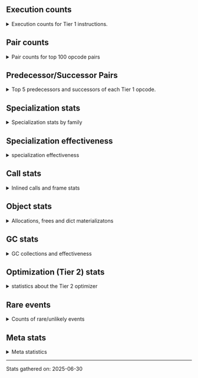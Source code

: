 ## Execution counts

<details>
<summary> Execution counts for Tier 1 instructions. </summary>


The "miss ratio" column shows the percentage of times the instruction
executed that it deoptimized. When this happens, the base unspecialized
instruction is not counted.

<table>
<thead>
<tr>
<th align="left">Name</th>
<th align="right">Base Count</th>
<th align="right">Head Count</th>
<th align="right">Change</th>
</tr>
</thead>
<tbody>
<tr>
<td align="left">JUMP_BACKWARD_JIT</td>
<td align="right">491,580</td>
<td align="right">102,480</td>
<td align="right">-79.2%</td>
</tr>
<tr>
<td align="left">NOP</td>
<td align="right">82,020</td>
<td align="right">20,580</td>
<td align="right">-74.9%</td>
</tr>
<tr>
<td align="left">TO_BOOL_INT</td>
<td align="right">737,080</td>
<td align="right">368,520</td>
<td align="right">-50.0%</td>
</tr>
<tr>
<td align="left">STORE_SLICE</td>
<td align="right">695,880</td>
<td align="right">361,800</td>
<td align="right">-48.0%</td>
</tr>
<tr>
<td align="left">BUILD_SLICE</td>
<td align="right">695,880</td>
<td align="right">361,800</td>
<td align="right">-48.0%</td>
</tr>
<tr>
<td align="left">LOAD_CONST</td>
<td align="right">2,579,760</td>
<td align="right">1,413,720</td>
<td align="right">-45.2%</td>
</tr>
<tr>
<td align="left">BINARY_OP_SUBSCR_LIST_SLICE</td>
<td align="right">1,187,240</td>
<td align="right">689,360</td>
<td align="right">-41.9%</td>
</tr>
<tr>
<td align="left">POP_JUMP_IF_FALSE</td>
<td align="right">3,288,280</td>
<td align="right">2,041,500</td>
<td align="right">-37.9%</td>
</tr>
<tr>
<td align="left">LOAD_FAST_BORROW</td>
<td align="right">7,544,200</td>
<td align="right">4,712,840</td>
<td align="right">-37.5%</td>
</tr>
<tr>
<td align="left">BINARY_OP_SUBSCR_LIST_INT</td>
<td align="right">3,287,440</td>
<td align="right">2,150,600</td>
<td align="right">-34.6%</td>
</tr>
<tr>
<td align="left">COMPARE_OP_INT</td>
<td align="right">2,550,980</td>
<td align="right">1,672,760</td>
<td align="right">-34.4%</td>
</tr>
<tr>
<td align="left">LOAD_SMALL_INT</td>
<td align="right">8,039,880</td>
<td align="right">5,398,520</td>
<td align="right">-32.9%</td>
</tr>
<tr>
<td align="left">BINARY_OP_ADD_INT</td>
<td align="right">2,665,840</td>
<td align="right">1,808,280</td>
<td align="right">-32.2%</td>
</tr>
<tr>
<td align="left">STORE_FAST</td>
<td align="right">4,371,980</td>
<td align="right">2,973,620</td>
<td align="right">-32.0%</td>
</tr>
<tr>
<td align="left">LOAD_FAST_BORROW_LOAD_FAST_BORROW</td>
<td align="right">5,132,380</td>
<td align="right">3,564,720</td>
<td align="right">-30.5%</td>
</tr>
<tr>
<td align="left">CALL_BUILTIN_FAST</td>
<td align="right">1,917,160</td>
<td align="right">1,414,840</td>
<td align="right">-26.2%</td>
</tr>
<tr>
<td align="left">COPY</td>
<td align="right">1,917,200</td>
<td align="right">1,414,880</td>
<td align="right">-26.2%</td>
</tr>
<tr>
<td align="left">SWAP</td>
<td align="right">1,917,200</td>
<td align="right">1,414,880</td>
<td align="right">-26.2%</td>
</tr>
<tr>
<td align="left">PUSH_NULL</td>
<td align="right">1,917,680</td>
<td align="right">1,415,360</td>
<td align="right">-26.2%</td>
</tr>
<tr>
<td align="left">POP_TOP</td>
<td align="right">958,960</td>
<td align="right">707,800</td>
<td align="right">-26.2%</td>
</tr>
<tr>
<td align="left">STORE_SUBSCR_LIST_INT</td>
<td align="right">1,188,320</td>
<td align="right">887,760</td>
<td align="right">-25.3%</td>
</tr>
<tr>
<td align="left">NOT_TAKEN</td>
<td align="right">655,680</td>
<td align="right">492,020</td>
<td align="right">-25.0%</td>
</tr>
<tr>
<td align="left">BINARY_OP_SUBTRACT_INT</td>
<td align="right">1,418,100</td>
<td align="right">1,068,140</td>
<td align="right">-24.7%</td>
</tr>
<tr>
<td align="left">ENTER_EXECUTOR</td>
<td align="right">4,341,120</td>
<td align="right">3,686,100</td>
<td align="right">-15.1%</td>
</tr>
<tr>
<td align="left">LOAD_FAST</td>
<td align="right">1,080</td>
<td align="right">1,080</td>
<td align="right">0.0%</td>
</tr>
<tr>
<td align="left">CALL</td>
<td align="right">840</td>
<td align="right">840</td>
<td align="right">0.0%</td>
</tr>
<tr>
<td align="left">BINARY_OP</td>
<td align="right">720</td>
<td align="right">720</td>
<td align="right">0.0%</td>
</tr>
<tr>
<td align="left">LOAD_ATTR</td>
<td align="right">660</td>
<td align="right">660</td>
<td align="right">0.0%</td>
</tr>
<tr>
<td align="left">RETURN_VALUE</td>
<td align="right">420</td>
<td align="right">420</td>
<td align="right">0.0%</td>
</tr>
<tr>
<td align="left">LOAD_GLOBAL</td>
<td align="right">400</td>
<td align="right">400</td>
<td align="right">0.0%</td>
</tr>
<tr>
<td align="left">COMPARE_OP</td>
<td align="right">280</td>
<td align="right">280</td>
<td align="right">0.0%</td>
</tr>
<tr>
<td align="left">RESUME_CHECK</td>
<td align="right">280</td>
<td align="right">280</td>
<td align="right">0.0%</td>
</tr>
<tr>
<td align="left">CALL_BUILTIN_CLASS</td>
<td align="right">240</td>
<td align="right">240</td>
<td align="right">0.0%</td>
</tr>
<tr>
<td align="left">CALL_NON_PY_GENERAL</td>
<td align="right">240</td>
<td align="right">240</td>
<td align="right">0.0%</td>
</tr>
<tr>
<td align="left">LOAD_GLOBAL_BUILTIN</td>
<td align="right">240</td>
<td align="right">240</td>
<td align="right">0.0%</td>
</tr>
<tr>
<td align="left">TO_BOOL</td>
<td align="right">160</td>
<td align="right">160</td>
<td align="right">0.0%</td>
</tr>
<tr>
<td align="left">CALL_PY_EXACT_ARGS</td>
<td align="right">160</td>
<td align="right">160</td>
<td align="right">0.0%</td>
</tr>
<tr>
<td align="left">LOAD_ATTR_INSTANCE_VALUE</td>
<td align="right">160</td>
<td align="right">160</td>
<td align="right">0.0%</td>
</tr>
<tr>
<td align="left">LOAD_GLOBAL_MODULE</td>
<td align="right">160</td>
<td align="right">160</td>
<td align="right">0.0%</td>
</tr>
<tr>
<td align="left">RESUME</td>
<td align="right">140</td>
<td align="right">140</td>
<td align="right">0.0%</td>
</tr>
<tr>
<td align="left">BUILD_TUPLE</td>
<td align="right">120</td>
<td align="right">120</td>
<td align="right">0.0%</td>
</tr>
<tr>
<td align="left">LOAD_ATTR_MODULE</td>
<td align="right">120</td>
<td align="right">120</td>
<td align="right">0.0%</td>
</tr>
<tr>
<td align="left">JUMP_BACKWARD</td>
<td align="right">100</td>
<td align="right">100</td>
<td align="right">0.0%</td>
</tr>
<tr>
<td align="left">STORE_SUBSCR</td>
<td align="right">80</td>
<td align="right">80</td>
<td align="right">0.0%</td>
</tr>
<tr>
<td align="left">FOR_ITER</td>
<td align="right">80</td>
<td align="right">80</td>
<td align="right">0.0%</td>
</tr>
<tr>
<td align="left">LOAD_ATTR_METHOD_NO_DICT</td>
<td align="right">80</td>
<td align="right">80</td>
<td align="right">0.0%</td>
</tr>
<tr>
<td align="left">LOAD_ATTR_METHOD_WITH_VALUES</td>
<td align="right">80</td>
<td align="right">80</td>
<td align="right">0.0%</td>
</tr>
<tr>
<td align="left">CALL_FUNCTION_EX</td>
<td align="right">60</td>
<td align="right">60</td>
<td align="right">0.0%</td>
</tr>
<tr>
<td align="left">INTERPRETER_EXIT</td>
<td align="right">60</td>
<td align="right">60</td>
<td align="right">0.0%</td>
</tr>
<tr>
<td align="left">MAKE_FUNCTION</td>
<td align="right">60</td>
<td align="right">60</td>
<td align="right">0.0%</td>
</tr>
<tr>
<td align="left">POP_ITER</td>
<td align="right">60</td>
<td align="right">60</td>
<td align="right">0.0%</td>
</tr>
<tr>
<td align="left">COPY_FREE_VARS</td>
<td align="right">60</td>
<td align="right">60</td>
<td align="right">0.0%</td>
</tr>
<tr>
<td align="left">IS_OP</td>
<td align="right">60</td>
<td align="right">60</td>
<td align="right">0.0%</td>
</tr>
<tr>
<td align="left">JUMP_FORWARD</td>
<td align="right">60</td>
<td align="right">60</td>
<td align="right">0.0%</td>
</tr>
<tr>
<td align="left">LOAD_DEREF</td>
<td align="right">60</td>
<td align="right">60</td>
<td align="right">0.0%</td>
</tr>
<tr>
<td align="left">LOAD_FAST_LOAD_FAST</td>
<td align="right">60</td>
<td align="right">60</td>
<td align="right">0.0%</td>
</tr>
<tr>
<td align="left">MAKE_CELL</td>
<td align="right">60</td>
<td align="right">60</td>
<td align="right">0.0%</td>
</tr>
<tr>
<td align="left">POP_JUMP_IF_NOT_NONE</td>
<td align="right">60</td>
<td align="right">60</td>
<td align="right">0.0%</td>
</tr>
<tr>
<td align="left">POP_JUMP_IF_TRUE</td>
<td align="right">60</td>
<td align="right">60</td>
<td align="right">0.0%</td>
</tr>
<tr>
<td align="left">SET_FUNCTION_ATTRIBUTE</td>
<td align="right">60</td>
<td align="right">60</td>
<td align="right">0.0%</td>
</tr>
<tr>
<td align="left">STORE_DEREF</td>
<td align="right">60</td>
<td align="right">60</td>
<td align="right">0.0%</td>
</tr>
<tr>
<td align="left">STORE_FAST_STORE_FAST</td>
<td align="right">60</td>
<td align="right">60</td>
<td align="right">0.0%</td>
</tr>
<tr>
<td align="left">UNPACK_SEQUENCE</td>
<td align="right">40</td>
<td align="right">40</td>
<td align="right">0.0%</td>
</tr>
<tr>
<td align="left">BINARY_OP_SUBSCR_TUPLE_INT</td>
<td align="right">40</td>
<td align="right">40</td>
<td align="right">0.0%</td>
</tr>
<tr>
<td align="left">BINARY_OP_SUBTRACT_FLOAT</td>
<td align="right">40</td>
<td align="right">40</td>
<td align="right">0.0%</td>
</tr>
<tr>
<td align="left">CALL_METHOD_DESCRIPTOR_NOARGS</td>
<td align="right">40</td>
<td align="right">40</td>
<td align="right">0.0%</td>
</tr>
<tr>
<td align="left">CALL_METHOD_DESCRIPTOR_O</td>
<td align="right">40</td>
<td align="right">40</td>
<td align="right">0.0%</td>
</tr>
<tr>
<td align="left">CALL_PY_GENERAL</td>
<td align="right">40</td>
<td align="right">40</td>
<td align="right">0.0%</td>
</tr>
<tr>
<td align="left">TO_BOOL_BOOL</td>
<td align="right">40</td>
<td align="right">40</td>
<td align="right">0.0%</td>
</tr>
<tr>
<td align="left">UNPACK_SEQUENCE_TWO_TUPLE</td>
<td align="right">40</td>
<td align="right">40</td>
<td align="right">0.0%</td>
</tr>
</tbody>
</table>


</details>

## Pair counts

<details>
<summary> Pair counts for top 100 opcode pairs </summary>


Pairs of specialized operations that deoptimize and are then followed by
the corresponding unspecialized instruction are not counted as pairs.

Not included in comparative output.


</details>

## Predecessor/Successor Pairs

<details>
<summary> Top 5 predecessors and successors of each Tier 1 opcode. </summary>


This does not include the unspecialized instructions that occur after a
specialized instruction deoptimizes.

Not included in comparative output.


</details>

## Specialization stats

<details>
<summary> Specialization stats by family </summary>

### BINARY_OP

<details>
<summary> specialization stats for BINARY_OP family </summary>

<table>
<thead>
<tr>
<th align="left">Kind</th>
<th align="right">Base Count</th>
<th align="right">Base Ratio</th>
<th align="right">Head Count</th>
<th align="right">Head Ratio</th>
<th align="right">Change</th>
</tr>
</thead>
<tbody>
<tr>
<td align="left">
hit
<details>
<summary>ⓘ</summary>

Specialized instructions that complete.
</details>
</td>
<td align="right">887,312,280</td>
<td align="right">100.0%</td>
<td align="right">887,312,240</td>
<td align="right">100.0%</td>
<td align="right">-0.0%</td>
</tr>
<tr>
<td align="left">
deferred
<details>
<summary>ⓘ</summary>

Lists the number of "deferred" (i.e. not specialized) instructions executed.
</details>
</td>
<td align="right">360</td>
<td align="right">0.0%</td>
<td align="right">360</td>
<td align="right">0.0%</td>
<td align="right">0.0%</td>
</tr>
</tbody>
</table>

<table>
<thead>
<tr>
<th align="left">Success</th>
<th align="right">Base Count</th>
<th align="right">Base Ratio</th>
<th align="right">Head Count</th>
<th align="right">Head Ratio</th>
<th align="right">Change</th>
</tr>
</thead>
<tbody>
<tr>
<td align="left">Success</td>
<td align="right">360</td>
<td align="right">100.0%</td>
<td align="right">360</td>
<td align="right">100.0%</td>
<td align="right">0.0%</td>
</tr>
<tr>
<td align="left">Failure</td>
<td align="right">0</td>
<td align="right">0.0%</td>
<td align="right">0</td>
<td align="right">0.0%</td>
<td align="right"></td>
</tr>
</tbody>
</table>


</details>

### CALL

<details>
<summary> specialization stats for CALL family </summary>

<table>
<thead>
<tr>
<th align="left">Kind</th>
<th align="right">Base Count</th>
<th align="right">Base Ratio</th>
<th align="right">Head Count</th>
<th align="right">Head Ratio</th>
<th align="right">Change</th>
</tr>
</thead>
<tbody>
<tr>
<td align="left">
deferred
<details>
<summary>ⓘ</summary>

Lists the number of "deferred" (i.e. not specialized) instructions executed.
</details>
</td>
<td align="right">420</td>
<td align="right">0.0%</td>
<td align="right">420</td>
<td align="right">0.0%</td>
<td align="right">0.0%</td>
</tr>
<tr>
<td align="left">
hit
<details>
<summary>ⓘ</summary>

Specialized instructions that complete.
</details>
</td>
<td align="right">74,823,920</td>
<td align="right">100.0%</td>
<td align="right">74,823,920</td>
<td align="right">100.0%</td>
<td align="right">0.0%</td>
</tr>
</tbody>
</table>

<table>
<thead>
<tr>
<th align="left">Success</th>
<th align="right">Base Count</th>
<th align="right">Base Ratio</th>
<th align="right">Head Count</th>
<th align="right">Head Ratio</th>
<th align="right">Change</th>
</tr>
</thead>
<tbody>
<tr>
<td align="left">Success</td>
<td align="right">420</td>
<td align="right">100.0%</td>
<td align="right">420</td>
<td align="right">100.0%</td>
<td align="right">0.0%</td>
</tr>
<tr>
<td align="left">Failure</td>
<td align="right">0</td>
<td align="right">0.0%</td>
<td align="right">0</td>
<td align="right">0.0%</td>
<td align="right"></td>
</tr>
</tbody>
</table>


</details>

### COMPARE_OP

<details>
<summary> specialization stats for COMPARE_OP family </summary>

<table>
<thead>
<tr>
<th align="left">Kind</th>
<th align="right">Base Count</th>
<th align="right">Base Ratio</th>
<th align="right">Head Count</th>
<th align="right">Head Ratio</th>
<th align="right">Change</th>
</tr>
</thead>
<tbody>
<tr>
<td align="left">
deferred
<details>
<summary>ⓘ</summary>

Lists the number of "deferred" (i.e. not specialized) instructions executed.
</details>
</td>
<td align="right">140</td>
<td align="right">0.0%</td>
<td align="right">140</td>
<td align="right">0.0%</td>
<td align="right">0.0%</td>
</tr>
<tr>
<td align="left">
hit
<details>
<summary>ⓘ</summary>

Specialized instructions that complete.
</details>
</td>
<td align="right">170,598,460</td>
<td align="right">100.0%</td>
<td align="right">170,598,460</td>
<td align="right">100.0%</td>
<td align="right">0.0%</td>
</tr>
</tbody>
</table>

<table>
<thead>
<tr>
<th align="left">Success</th>
<th align="right">Base Count</th>
<th align="right">Base Ratio</th>
<th align="right">Head Count</th>
<th align="right">Head Ratio</th>
<th align="right">Change</th>
</tr>
</thead>
<tbody>
<tr>
<td align="left">Success</td>
<td align="right">140</td>
<td align="right">100.0%</td>
<td align="right">140</td>
<td align="right">100.0%</td>
<td align="right">0.0%</td>
</tr>
<tr>
<td align="left">Failure</td>
<td align="right">0</td>
<td align="right">0.0%</td>
<td align="right">0</td>
<td align="right">0.0%</td>
<td align="right"></td>
</tr>
</tbody>
</table>


</details>

### FOR_ITER

<details>
<summary> specialization stats for FOR_ITER family </summary>

<table>
<thead>
<tr>
<th align="left">Kind</th>
<th align="right">Base Count</th>
<th align="right">Base Ratio</th>
<th align="right">Head Count</th>
<th align="right">Head Ratio</th>
<th align="right">Change</th>
</tr>
</thead>
<tbody>
<tr>
<td align="left">
deferred
<details>
<summary>ⓘ</summary>

Lists the number of "deferred" (i.e. not specialized) instructions executed.
</details>
</td>
<td align="right">60</td>
<td align="right">75.0%</td>
<td align="right">60</td>
<td align="right">75.0%</td>
<td align="right">0.0%</td>
</tr>
</tbody>
</table>

<table>
<thead>
<tr>
<th align="left">Success</th>
<th align="right">Base Count</th>
<th align="right">Base Ratio</th>
<th align="right">Head Count</th>
<th align="right">Head Ratio</th>
<th align="right">Change</th>
</tr>
</thead>
<tbody>
<tr>
<td align="left">Success</td>
<td align="right">0</td>
<td align="right">0.0%</td>
<td align="right">0</td>
<td align="right">0.0%</td>
<td align="right"></td>
</tr>
<tr>
<td align="left">Failure</td>
<td align="right">20</td>
<td align="right">100.0%</td>
<td align="right">20</td>
<td align="right">100.0%</td>
<td align="right">0.0%</td>
</tr>
</tbody>
</table>

<table>
<thead>
<tr>
<th align="left">Failure kind</th>
<th align="right">Base Count</th>
<th align="right">Base Ratio</th>
<th align="right">Head Count</th>
<th align="right">Head Ratio</th>
<th align="right">Change</th>
</tr>
</thead>
<tbody>
<tr>
<td align="left">dict values</td>
<td align="right">20</td>
<td align="right">100.0%</td>
<td align="right">20</td>
<td align="right">100.0%</td>
<td align="right">0.0%</td>
</tr>
</tbody>
</table>


</details>

### LOAD_ATTR

<details>
<summary> specialization stats for LOAD_ATTR family </summary>

<table>
<thead>
<tr>
<th align="left">Kind</th>
<th align="right">Base Count</th>
<th align="right">Base Ratio</th>
<th align="right">Head Count</th>
<th align="right">Head Ratio</th>
<th align="right">Change</th>
</tr>
</thead>
<tbody>
<tr>
<td align="left">
deferred
<details>
<summary>ⓘ</summary>

Lists the number of "deferred" (i.e. not specialized) instructions executed.
</details>
</td>
<td align="right">400</td>
<td align="right">36.4%</td>
<td align="right">400</td>
<td align="right">36.4%</td>
<td align="right">0.0%</td>
</tr>
<tr>
<td align="left">
hit
<details>
<summary>ⓘ</summary>

Specialized instructions that complete.
</details>
</td>
<td align="right">440</td>
<td align="right">40.0%</td>
<td align="right">440</td>
<td align="right">40.0%</td>
<td align="right">0.0%</td>
</tr>
</tbody>
</table>

<table>
<thead>
<tr>
<th align="left">Success</th>
<th align="right">Base Count</th>
<th align="right">Base Ratio</th>
<th align="right">Head Count</th>
<th align="right">Head Ratio</th>
<th align="right">Change</th>
</tr>
</thead>
<tbody>
<tr>
<td align="left">Success</td>
<td align="right">200</td>
<td align="right">76.9%</td>
<td align="right">200</td>
<td align="right">76.9%</td>
<td align="right">0.0%</td>
</tr>
<tr>
<td align="left">Failure</td>
<td align="right">60</td>
<td align="right">23.1%</td>
<td align="right">60</td>
<td align="right">23.1%</td>
<td align="right">0.0%</td>
</tr>
</tbody>
</table>

<table>
<thead>
<tr>
<th align="left">Failure kind</th>
<th align="right">Base Count</th>
<th align="right">Base Ratio</th>
<th align="right">Head Count</th>
<th align="right">Head Ratio</th>
<th align="right">Change</th>
</tr>
</thead>
<tbody>
<tr>
<td align="left">method</td>
<td align="right">40</td>
<td align="right">66.7%</td>
<td align="right">40</td>
<td align="right">66.7%</td>
<td align="right">0.0%</td>
</tr>
</tbody>
</table>


</details>

### LOAD_GLOBAL

<details>
<summary> specialization stats for LOAD_GLOBAL family </summary>

<table>
<thead>
<tr>
<th align="left">Kind</th>
<th align="right">Base Count</th>
<th align="right">Base Ratio</th>
<th align="right">Head Count</th>
<th align="right">Head Ratio</th>
<th align="right">Change</th>
</tr>
</thead>
<tbody>
<tr>
<td align="left">
deferred
<details>
<summary>ⓘ</summary>

Lists the number of "deferred" (i.e. not specialized) instructions executed.
</details>
</td>
<td align="right">200</td>
<td align="right">25.0%</td>
<td align="right">200</td>
<td align="right">25.0%</td>
<td align="right">0.0%</td>
</tr>
<tr>
<td align="left">
hit
<details>
<summary>ⓘ</summary>

Specialized instructions that complete.
</details>
</td>
<td align="right">400</td>
<td align="right">50.0%</td>
<td align="right">400</td>
<td align="right">50.0%</td>
<td align="right">0.0%</td>
</tr>
</tbody>
</table>

<table>
<thead>
<tr>
<th align="left">Success</th>
<th align="right">Base Count</th>
<th align="right">Base Ratio</th>
<th align="right">Head Count</th>
<th align="right">Head Ratio</th>
<th align="right">Change</th>
</tr>
</thead>
<tbody>
<tr>
<td align="left">Success</td>
<td align="right">200</td>
<td align="right">100.0%</td>
<td align="right">200</td>
<td align="right">100.0%</td>
<td align="right">0.0%</td>
</tr>
<tr>
<td align="left">Failure</td>
<td align="right">0</td>
<td align="right">0.0%</td>
<td align="right">0</td>
<td align="right">0.0%</td>
<td align="right"></td>
</tr>
</tbody>
</table>


</details>

### STORE_SLICE

<details>
<summary> specialization stats for STORE_SLICE family </summary>

<table>
<thead>
<tr>
<th align="left">Kind</th>
<th align="right">Base Count</th>
<th align="right">Base Ratio</th>
<th align="right">Head Count</th>
<th align="right">Head Ratio</th>
<th align="right">Change</th>
</tr>
</thead>
<tbody>
<tr>
<td align="left">
deferred
<details>
<summary>ⓘ</summary>

Lists the number of "deferred" (i.e. not specialized) instructions executed.
</details>
</td>
<td align="right">695,880</td>
<td align="right">100.0%</td>
<td align="right">361,800</td>
<td align="right">100.0%</td>
<td align="right">-48.0%</td>
</tr>
</tbody>
</table>


</details>

### STORE_SUBSCR

<details>
<summary> specialization stats for STORE_SUBSCR family </summary>

<table>
<thead>
<tr>
<th align="left">Kind</th>
<th align="right">Base Count</th>
<th align="right">Base Ratio</th>
<th align="right">Head Count</th>
<th align="right">Head Ratio</th>
<th align="right">Change</th>
</tr>
</thead>
<tbody>
<tr>
<td align="left">
deferred
<details>
<summary>ⓘ</summary>

Lists the number of "deferred" (i.e. not specialized) instructions executed.
</details>
</td>
<td align="right">40</td>
<td align="right">0.0%</td>
<td align="right">40</td>
<td align="right">0.0%</td>
<td align="right">0.0%</td>
</tr>
<tr>
<td align="left">
hit
<details>
<summary>ⓘ</summary>

Specialized instructions that complete.
</details>
</td>
<td align="right">53,050,700</td>
<td align="right">100.0%</td>
<td align="right">53,050,700</td>
<td align="right">100.0%</td>
<td align="right">0.0%</td>
</tr>
</tbody>
</table>

<table>
<thead>
<tr>
<th align="left">Success</th>
<th align="right">Base Count</th>
<th align="right">Base Ratio</th>
<th align="right">Head Count</th>
<th align="right">Head Ratio</th>
<th align="right">Change</th>
</tr>
</thead>
<tbody>
<tr>
<td align="left">Success</td>
<td align="right">40</td>
<td align="right">100.0%</td>
<td align="right">40</td>
<td align="right">100.0%</td>
<td align="right">0.0%</td>
</tr>
<tr>
<td align="left">Failure</td>
<td align="right">0</td>
<td align="right">0.0%</td>
<td align="right">0</td>
<td align="right">0.0%</td>
<td align="right"></td>
</tr>
</tbody>
</table>


</details>

### TO_BOOL

<details>
<summary> specialization stats for TO_BOOL family </summary>

<table>
<thead>
<tr>
<th align="left">Kind</th>
<th align="right">Base Count</th>
<th align="right">Base Ratio</th>
<th align="right">Head Count</th>
<th align="right">Head Ratio</th>
<th align="right">Change</th>
</tr>
</thead>
<tbody>
<tr>
<td align="left">
deferred
<details>
<summary>ⓘ</summary>

Lists the number of "deferred" (i.e. not specialized) instructions executed.
</details>
</td>
<td align="right">100</td>
<td align="right">0.0%</td>
<td align="right">100</td>
<td align="right">0.0%</td>
<td align="right">0.0%</td>
</tr>
<tr>
<td align="left">
hit
<details>
<summary>ⓘ</summary>

Specialized instructions that complete.
</details>
</td>
<td align="right">121,111,520</td>
<td align="right">100.0%</td>
<td align="right">121,111,520</td>
<td align="right">100.0%</td>
<td align="right">0.0%</td>
</tr>
</tbody>
</table>

<table>
<thead>
<tr>
<th align="left">Success</th>
<th align="right">Base Count</th>
<th align="right">Base Ratio</th>
<th align="right">Head Count</th>
<th align="right">Head Ratio</th>
<th align="right">Change</th>
</tr>
</thead>
<tbody>
<tr>
<td align="left">Success</td>
<td align="right">40</td>
<td align="right">66.7%</td>
<td align="right">40</td>
<td align="right">66.7%</td>
<td align="right">0.0%</td>
</tr>
<tr>
<td align="left">Failure</td>
<td align="right">20</td>
<td align="right">33.3%</td>
<td align="right">20</td>
<td align="right">33.3%</td>
<td align="right">0.0%</td>
</tr>
</tbody>
</table>

<table>
<thead>
<tr>
<th align="left">Failure kind</th>
<th align="right">Base Count</th>
<th align="right">Base Ratio</th>
<th align="right">Head Count</th>
<th align="right">Head Ratio</th>
<th align="right">Change</th>
</tr>
</thead>
<tbody>
<tr>
<td align="left">sequence</td>
<td align="right">20</td>
<td align="right">100.0%</td>
<td align="right">20</td>
<td align="right">100.0%</td>
<td align="right">0.0%</td>
</tr>
</tbody>
</table>


</details>

### UNPACK_SEQUENCE

<details>
<summary> specialization stats for UNPACK_SEQUENCE family </summary>

<table>
<thead>
<tr>
<th align="left">Kind</th>
<th align="right">Base Count</th>
<th align="right">Base Ratio</th>
<th align="right">Head Count</th>
<th align="right">Head Ratio</th>
<th align="right">Change</th>
</tr>
</thead>
<tbody>
<tr>
<td align="left">
deferred
<details>
<summary>ⓘ</summary>

Lists the number of "deferred" (i.e. not specialized) instructions executed.
</details>
</td>
<td align="right">20</td>
<td align="right">25.0%</td>
<td align="right">20</td>
<td align="right">25.0%</td>
<td align="right">0.0%</td>
</tr>
<tr>
<td align="left">
hit
<details>
<summary>ⓘ</summary>

Specialized instructions that complete.
</details>
</td>
<td align="right">40</td>
<td align="right">50.0%</td>
<td align="right">40</td>
<td align="right">50.0%</td>
<td align="right">0.0%</td>
</tr>
</tbody>
</table>

<table>
<thead>
<tr>
<th align="left">Success</th>
<th align="right">Base Count</th>
<th align="right">Base Ratio</th>
<th align="right">Head Count</th>
<th align="right">Head Ratio</th>
<th align="right">Change</th>
</tr>
</thead>
<tbody>
<tr>
<td align="left">Success</td>
<td align="right">20</td>
<td align="right">100.0%</td>
<td align="right">20</td>
<td align="right">100.0%</td>
<td align="right">0.0%</td>
</tr>
<tr>
<td align="left">Failure</td>
<td align="right">0</td>
<td align="right">0.0%</td>
<td align="right">0</td>
<td align="right">0.0%</td>
<td align="right"></td>
</tr>
</tbody>
</table>


</details>


</details>

## Specialization effectiveness

<details>
<summary> specialization effectiveness </summary>


All entries are execution counts. Should add up to the total number of
Tier 1 instructions executed.

<table>
<thead>
<tr>
<th align="left">Instructions</th>
<th align="right">Base Count</th>
<th align="right">Base Ratio</th>
<th align="right">Head Count</th>
<th align="right">Head Ratio</th>
<th align="right">Change</th>
</tr>
</thead>
<tbody>
<tr>
<td align="left">
Not specialized
<details>
<summary>ⓘ</summary>

Instructions that could be specialized but aren't, e.g. `LOAD_ATTR`, `BINARY_SLICE`.
</details>
</td>
<td align="right">699,140</td>
<td align="right">1.2%</td>
<td align="right">365,060</td>
<td align="right">0.9%</td>
<td align="right">-47.8%</td>
</tr>
<tr>
<td align="left">
Specialized hits
<details>
<summary>ⓘ</summary>

Specialized instructions, e.g. `LOAD_ATTR_MODULE` that complete.
</details>
</td>
<td align="right">15,445,780</td>
<td align="right">25.9%</td>
<td align="right">10,164,780</td>
<td align="right">25.3%</td>
<td align="right">-34.2%</td>
</tr>
<tr>
<td align="left">
Basic
<details>
<summary>ⓘ</summary>

Instructions that are not and cannot be specialized, e.g. `LOAD_FAST`.
</details>
</td>
<td align="right">43,444,980</td>
<td align="right">72.9%</td>
<td align="right">29,621,100</td>
<td align="right">73.8%</td>
<td align="right">-31.8%</td>
</tr>
<tr>
<td align="left">
Specialized misses
<details>
<summary>ⓘ</summary>

Specialized instructions, e.g. `LOAD_ATTR_MODULE` that deopt.
</details>
</td>
<td align="right">0</td>
<td align="right">0.0%</td>
<td align="right">0</td>
<td align="right">0.0%</td>
<td align="right"></td>
</tr>
</tbody>
</table>

### Deferred by instruction

<details>
<summary> Breakdown of deferred (not specialized) instruction counts by family </summary>

<table>
<thead>
<tr>
<th align="left">Name</th>
<th align="right">Base Count</th>
<th align="right">Base Ratio</th>
<th align="right">Head Count</th>
<th align="right">Head Ratio</th>
<th align="right">Change</th>
</tr>
</thead>
<tbody>
<tr>
<td align="left">STORE_SLICE</td>
<td align="right">695,880</td>
<td align="right">99.8%</td>
<td align="right">361,800</td>
<td align="right">99.5%</td>
<td align="right">-48.0%</td>
</tr>
<tr>
<td align="left">CALL</td>
<td align="right">420</td>
<td align="right">0.1%</td>
<td align="right">420</td>
<td align="right">0.1%</td>
<td align="right">0.0%</td>
</tr>
<tr>
<td align="left">LOAD_ATTR</td>
<td align="right">400</td>
<td align="right">0.1%</td>
<td align="right">400</td>
<td align="right">0.1%</td>
<td align="right">0.0%</td>
</tr>
<tr>
<td align="left">BINARY_OP</td>
<td align="right">360</td>
<td align="right">0.1%</td>
<td align="right">360</td>
<td align="right">0.1%</td>
<td align="right">0.0%</td>
</tr>
<tr>
<td align="left">LOAD_GLOBAL</td>
<td align="right">200</td>
<td align="right">0.0%</td>
<td align="right">200</td>
<td align="right">0.1%</td>
<td align="right">0.0%</td>
</tr>
<tr>
<td align="left">COMPARE_OP</td>
<td align="right">140</td>
<td align="right">0.0%</td>
<td align="right">140</td>
<td align="right">0.0%</td>
<td align="right">0.0%</td>
</tr>
<tr>
<td align="left">TO_BOOL</td>
<td align="right">100</td>
<td align="right">0.0%</td>
<td align="right">100</td>
<td align="right">0.0%</td>
<td align="right">0.0%</td>
</tr>
<tr>
<td align="left">FOR_ITER</td>
<td align="right">60</td>
<td align="right">0.0%</td>
<td align="right">60</td>
<td align="right">0.0%</td>
<td align="right">0.0%</td>
</tr>
<tr>
<td align="left">STORE_SUBSCR</td>
<td align="right">40</td>
<td align="right">0.0%</td>
<td align="right">40</td>
<td align="right">0.0%</td>
<td align="right">0.0%</td>
</tr>
<tr>
<td align="left">UNPACK_SEQUENCE</td>
<td align="right">20</td>
<td align="right">0.0%</td>
<td align="right">20</td>
<td align="right">0.0%</td>
<td align="right">0.0%</td>
</tr>
</tbody>
</table>


</details>

### Misses by instruction

<details>
<summary> Breakdown of misses (specialized deopts) instruction counts by family </summary>


</details>


</details>

## Call stats

<details>
<summary> Inlined calls and frame stats </summary>


This shows what fraction of calls to Python functions are inlined (i.e.
not having a call at the C level) and for those that are not, where the
call comes from.  The various categories overlap.

Also includes the count of frame objects created.

<table>
<thead>
<tr>
<th align="left"></th>
<th align="right">Base Count</th>
<th align="right">Base Ratio</th>
<th align="right">Head Count</th>
<th align="right">Head Ratio</th>
<th align="right">Change</th>
</tr>
</thead>
<tbody>
<tr>
<td align="left">Calls to PyEval_EvalDefault</td>
<td align="right">120</td>
<td align="right">28.6%</td>
<td align="right">120</td>
<td align="right">28.6%</td>
<td align="right">0.0%</td>
</tr>
<tr>
<td align="left">Calls to Python functions inlined</td>
<td align="right">300</td>
<td align="right">71.4%</td>
<td align="right">300</td>
<td align="right">71.4%</td>
<td align="right">0.0%</td>
</tr>
<tr>
<td align="left">Calls via PyEval_EvalFrame (total)</td>
<td align="right">120</td>
<td align="right">28.6%</td>
<td align="right">120</td>
<td align="right">28.6%</td>
<td align="right">0.0%</td>
</tr>
<tr>
<td align="left">Calls via PyEval_EvalFrame (vector)</td>
<td align="right">120</td>
<td align="right">28.6%</td>
<td align="right">120</td>
<td align="right">28.6%</td>
<td align="right">0.0%</td>
</tr>
<tr>
<td align="left">Calls via PyEval_EvalFrame (generator)</td>
<td align="right">0</td>
<td align="right">0.0%</td>
<td align="right">0</td>
<td align="right">0.0%</td>
<td align="right"></td>
</tr>
<tr>
<td align="left">Calls via PyEval_EvalFrame (legacy)</td>
<td align="right">0</td>
<td align="right">0.0%</td>
<td align="right">0</td>
<td align="right">0.0%</td>
<td align="right"></td>
</tr>
<tr>
<td align="left">Calls via PyEval_EvalFrame (function vectorcall)</td>
<td align="right">120</td>
<td align="right">28.6%</td>
<td align="right">120</td>
<td align="right">28.6%</td>
<td align="right">0.0%</td>
</tr>
<tr>
<td align="left">Calls via PyEval_EvalFrame (build class)</td>
<td align="right">0</td>
<td align="right">0.0%</td>
<td align="right">0</td>
<td align="right">0.0%</td>
<td align="right"></td>
</tr>
<tr>
<td align="left">Calls via PyEval_EvalFrame (slot)</td>
<td align="right">0</td>
<td align="right">0.0%</td>
<td align="right">0</td>
<td align="right">0.0%</td>
<td align="right"></td>
</tr>
<tr>
<td align="left">Calls via PyEval_EvalFrame (function ex)</td>
<td align="right">0</td>
<td align="right">0.0%</td>
<td align="right">0</td>
<td align="right">0.0%</td>
<td align="right"></td>
</tr>
<tr>
<td align="left">Calls via PyEval_EvalFrame (api)</td>
<td align="right">0</td>
<td align="right">0.0%</td>
<td align="right">0</td>
<td align="right">0.0%</td>
<td align="right"></td>
</tr>
<tr>
<td align="left">Calls via PyEval_EvalFrame (method)</td>
<td align="right">0</td>
<td align="right">0.0%</td>
<td align="right">0</td>
<td align="right">0.0%</td>
<td align="right"></td>
</tr>
<tr>
<td align="left">Frame objects created</td>
<td align="right">0</td>
<td align="right">0.0%</td>
<td align="right">0</td>
<td align="right">0.0%</td>
<td align="right"></td>
</tr>
<tr>
<td align="left">Frames pushed</td>
<td align="right">420</td>
<td align="right">100.0%</td>
<td align="right">420</td>
<td align="right">100.0%</td>
<td align="right">0.0%</td>
</tr>
</tbody>
</table>


</details>

## Object stats

<details>
<summary> Allocations, frees and dict materializatons </summary>


Below, "allocations" means "allocations that are not from a freelist".
Total allocations = "Allocations from freelist" + "Allocations".

"Inline values" is the number of values arrays inlined into objects.

The cache hit/miss numbers are for the MRO cache, split into dunder and
other names.

<table>
<thead>
<tr>
<th align="left"></th>
<th align="right">Base Count</th>
<th align="right">Base Ratio</th>
<th align="right">Head Count</th>
<th align="right">Head Ratio</th>
<th align="right">Change</th>
</tr>
</thead>
<tbody>
<tr>
<td align="left">Interpreter immortal increfs</td>
<td align="right">2,580,200</td>
<td align="right">0.1%</td>
<td align="right">1,611,480</td>
<td align="right">0.1%</td>
<td align="right">-37.5%</td>
</tr>
<tr>
<td align="left">Interpreter mortal decrefs</td>
<td align="right">6,923,060</td>
<td align="right">0.2%</td>
<td align="right">5,101,960</td>
<td align="right">0.2%</td>
<td align="right">-26.3%</td>
</tr>
<tr>
<td align="left">Interpreter immortal decrefs</td>
<td align="right">1,188,460</td>
<td align="right">0.0%</td>
<td align="right">887,900</td>
<td align="right">0.0%</td>
<td align="right">-25.3%</td>
</tr>
<tr>
<td align="left">Allocations to 4 kbytes</td>
<td align="right">460</td>
<td align="right">0.0%</td>
<td align="right">380</td>
<td align="right">0.0%</td>
<td align="right">-17.4%</td>
</tr>
<tr>
<td align="left">Interpreter mortal increfs</td>
<td align="right">4,342,640</td>
<td align="right">0.2%</td>
<td align="right">3,687,580</td>
<td align="right">0.1%</td>
<td align="right">-15.1%</td>
</tr>
<tr>
<td align="left">Method cache collisions</td>
<td align="right">115</td>
<td align="right"></td>
<td align="right">118</td>
<td align="right"></td>
<td align="right">2.6%</td>
</tr>
<tr>
<td align="left">Method cache misses</td>
<td align="right">170</td>
<td align="right"></td>
<td align="right">167</td>
<td align="right"></td>
<td align="right">-1.8%</td>
</tr>
<tr>
<td align="left">Method cache hits</td>
<td align="right">430</td>
<td align="right"></td>
<td align="right">433</td>
<td align="right"></td>
<td align="right">0.7%</td>
</tr>
<tr>
<td align="left">Mortal decrefs</td>
<td align="right">534,036,239</td>
<td align="right">18.7%</td>
<td align="right">535,202,062</td>
<td align="right">18.7%</td>
<td align="right">0.2%</td>
</tr>
<tr>
<td align="left">Immortal increfs</td>
<td align="right">2,349,183,298</td>
<td align="right">91.6%</td>
<td align="right">2,350,151,190</td>
<td align="right">91.7%</td>
<td align="right">0.0%</td>
</tr>
<tr>
<td align="left">Immortal decrefs</td>
<td align="right">2,313,163,981</td>
<td align="right">81.0%</td>
<td align="right">2,313,463,812</td>
<td align="right">81.0%</td>
<td align="right">0.0%</td>
</tr>
<tr>
<td align="left">Mortal increfs</td>
<td align="right">207,752,562</td>
<td align="right">8.1%</td>
<td align="right">207,752,344</td>
<td align="right">8.1%</td>
<td align="right">-0.0%</td>
</tr>
<tr>
<td align="left">Allocations</td>
<td align="right">131,999,080</td>
<td align="right">28.6%</td>
<td align="right">131,998,980</td>
<td align="right">28.6%</td>
<td align="right">-0.0%</td>
</tr>
<tr>
<td align="left">Allocations to 512 bytes</td>
<td align="right">131,998,620</td>
<td align="right">28.6%</td>
<td align="right">131,998,600</td>
<td align="right">28.6%</td>
<td align="right">-0.0%</td>
</tr>
<tr>
<td align="left">Allocations from freelist</td>
<td align="right">328,864,040</td>
<td align="right">71.4%</td>
<td align="right">328,864,060</td>
<td align="right">71.4%</td>
<td align="right">0.0%</td>
</tr>
<tr>
<td align="left">Frees to freelist</td>
<td align="right">328,864,120</td>
<td align="right"></td>
<td align="right">328,864,140</td>
<td align="right"></td>
<td align="right">0.0%</td>
</tr>
<tr>
<td align="left">Frees</td>
<td align="right">131,998,272</td>
<td align="right"></td>
<td align="right">131,998,274</td>
<td align="right"></td>
<td align="right">0.0%</td>
</tr>
<tr>
<td align="left">Allocations over 4 kbytes</td>
<td align="right">0</td>
<td align="right">0.0%</td>
<td align="right">0</td>
<td align="right">0.0%</td>
<td align="right"></td>
</tr>
<tr>
<td align="left">Inline values</td>
<td align="right">0</td>
<td align="right"></td>
<td align="right">0</td>
<td align="right"></td>
<td align="right"></td>
</tr>
<tr>
<td align="left">Materialize dict (on request)</td>
<td align="right">0</td>
<td align="right"></td>
<td align="right">0</td>
<td align="right"></td>
<td align="right"></td>
</tr>
<tr>
<td align="left">Materialize dict (new key)</td>
<td align="right">0</td>
<td align="right"></td>
<td align="right">0</td>
<td align="right"></td>
<td align="right"></td>
</tr>
<tr>
<td align="left">Materialize dict (too big)</td>
<td align="right">0</td>
<td align="right"></td>
<td align="right">0</td>
<td align="right"></td>
<td align="right"></td>
</tr>
<tr>
<td align="left">Materialize dict (str subclass)</td>
<td align="right">0</td>
<td align="right"></td>
<td align="right">0</td>
<td align="right"></td>
<td align="right"></td>
</tr>
<tr>
<td align="left">Method cache dunder hits</td>
<td align="right">0</td>
<td align="right"></td>
<td align="right">0</td>
<td align="right"></td>
<td align="right"></td>
</tr>
<tr>
<td align="left">Method cache dunder misses</td>
<td align="right">0</td>
<td align="right"></td>
<td align="right">0</td>
<td align="right"></td>
<td align="right"></td>
</tr>
</tbody>
</table>


</details>

## GC stats

<details>
<summary> GC collections and effectiveness </summary>


Collected/visits gives some measure of efficiency.

<table>
<thead>
<tr>
<th align="right">Generation</th>
<th align="right">Base Collections</th>
<th align="right">Base Objects collected</th>
<th align="right">Base Object visits</th>
<th align="right">Base Reachable from roots</th>
<th align="right">Base Not reachable from roots</th>
<th align="right">Head Collections</th>
<th align="right">Head Objects collected</th>
<th align="right">Head Object visits</th>
<th align="right">Head Reachable from roots</th>
<th align="right">Head Not reachable from roots</th>
</tr>
</thead>
<tbody>
<tr>
<td align="right">0</td>
<td align="right">0</td>
<td align="right">0</td>
<td align="right">0</td>
<td align="right">0</td>
<td align="right">0</td>
<td align="right">0</td>
<td align="right">0</td>
<td align="right">0</td>
<td align="right">0</td>
<td align="right">0</td>
</tr>
<tr>
<td align="right">1</td>
<td align="right">0</td>
<td align="right">0</td>
<td align="right">0</td>
<td align="right">0</td>
<td align="right">0</td>
<td align="right">0</td>
<td align="right">0</td>
<td align="right">0</td>
<td align="right">0</td>
<td align="right">0</td>
</tr>
<tr>
<td align="right">2</td>
<td align="right">0</td>
<td align="right">0</td>
<td align="right">0</td>
<td align="right">0</td>
<td align="right">0</td>
<td align="right">0</td>
<td align="right">0</td>
<td align="right">0</td>
<td align="right">0</td>
<td align="right">0</td>
</tr>
</tbody>
</table>


</details>

## Optimization (Tier 2) stats

<details>
<summary> statistics about the Tier 2 optimizer </summary>

<table>
<thead>
<tr>
<th align="left"></th>
<th align="right">Base Count</th>
<th align="right">Base Ratio</th>
<th align="right">Head Count</th>
<th align="right">Head Ratio</th>
<th align="right">Change</th>
</tr>
</thead>
<tbody>
<tr>
<td align="left">
Optimization attempts
<details>
<summary>ⓘ</summary>

The number of times a potential trace is identified.  Specifically, this occurs in the JUMP BACKWARD instruction when the counter reaches a threshold.
</details>
</td>
<td align="right">660</td>
<td align="right"></td>
<td align="right">560</td>
<td align="right"></td>
<td align="right">-15.2%</td>
</tr>
<tr>
<td align="left">
Traces created
<details>
<summary>ⓘ</summary>

The number of traces that were successfully created.
</details>
</td>
<td align="right">660</td>
<td align="right">100.0%</td>
<td align="right">560</td>
<td align="right">100.0%</td>
<td align="right">-15.2%</td>
</tr>
<tr>
<td align="left">
Traces executed
<details>
<summary>ⓘ</summary>

The number of traces that were executed
</details>
</td>
<td align="right">135,385,120</td>
<td align="right"></td>
<td align="right">136,133,220</td>
<td align="right"></td>
<td align="right">0.6%</td>
</tr>
<tr>
<td align="left">
Uops executed
<details>
<summary>ⓘ</summary>

The total number of uops (micro-operations) that were executed
</details>
</td>
<td align="right">8,375,528,060</td>
<td align="right">6,186.4%</td>
<td align="right">8,412,804,560</td>
<td align="right">6,179.8%</td>
<td align="right">0.4%</td>
</tr>
<tr>
<td align="left">
Trace stack overflow
<details>
<summary>ⓘ</summary>

A trace is truncated because it would require more than 5 stack frames.
</details>
</td>
<td align="right">0</td>
<td align="right">0.0%</td>
<td align="right">0</td>
<td align="right">0.0%</td>
<td align="right"></td>
</tr>
<tr>
<td align="left">
Trace stack underflow
<details>
<summary>ⓘ</summary>

A potential trace is abandoned because it pops more frames than it pushes.
</details>
</td>
<td align="right">0</td>
<td align="right">0.0%</td>
<td align="right">0</td>
<td align="right">0.0%</td>
<td align="right"></td>
</tr>
<tr>
<td align="left">
Trace too long
<details>
<summary>ⓘ</summary>

A trace is truncated because it is longer than the instruction buffer.
</details>
</td>
<td align="right">0</td>
<td align="right">0.0%</td>
<td align="right">0</td>
<td align="right">0.0%</td>
<td align="right"></td>
</tr>
<tr>
<td align="left">
Trace too short
<details>
<summary>ⓘ</summary>

A potential trace is abandoned because it is too short.
</details>
</td>
<td align="right">0</td>
<td align="right">0.0%</td>
<td align="right">0</td>
<td align="right">0.0%</td>
<td align="right"></td>
</tr>
<tr>
<td align="left">
Inner loop found
<details>
<summary>ⓘ</summary>

A trace is truncated because it has an inner loop
</details>
</td>
<td align="right">0</td>
<td align="right">0.0%</td>
<td align="right">0</td>
<td align="right">0.0%</td>
<td align="right"></td>
</tr>
<tr>
<td align="left">
Recursive call
<details>
<summary>ⓘ</summary>

A trace is truncated because it has a recursive call.
</details>
</td>
<td align="right">0</td>
<td align="right">0.0%</td>
<td align="right">0</td>
<td align="right">0.0%</td>
<td align="right"></td>
</tr>
<tr>
<td align="left">
Low confidence
<details>
<summary>ⓘ</summary>

A trace is abandoned because the likelihood of the jump to top being taken is too low.
</details>
</td>
<td align="right">0</td>
<td align="right">0.0%</td>
<td align="right">0</td>
<td align="right">0.0%</td>
<td align="right"></td>
</tr>
<tr>
<td align="left">
Unknown callee
<details>
<summary>ⓘ</summary>

A trace is abandoned because the target of a call is unknown.
</details>
</td>
<td align="right">0</td>
<td align="right">0.0%</td>
<td align="right">0</td>
<td align="right">0.0%</td>
<td align="right"></td>
</tr>
<tr>
<td align="left">
Executors invalidated
<details>
<summary>ⓘ</summary>

The number of executors that were invalidated due to watched dictionary changes.
</details>
</td>
<td align="right">0</td>
<td align="right">0.0%</td>
<td align="right">0</td>
<td align="right">0.0%</td>
<td align="right"></td>
</tr>
</tbody>
</table>

<table>
<thead>
<tr>
<th align="left"></th>
<th align="right">Base Count</th>
<th align="right">Base Ratio</th>
<th align="right">Head Count</th>
<th align="right">Head Ratio</th>
<th align="right">Change</th>
</tr>
</thead>
<tbody>
<tr>
<td align="left">
Optimizer attempts
<details>
<summary>ⓘ</summary>

The number of times the trace optimizer (_Py_uop_analyze_and_optimize) was run.
</details>
</td>
<td align="right">660</td>
<td align="right"></td>
<td align="right">560</td>
<td align="right"></td>
<td align="right">-15.2%</td>
</tr>
<tr>
<td align="left">
Optimizer successes
<details>
<summary>ⓘ</summary>

The number of traces that were successfully optimized.
</details>
</td>
<td align="right">660</td>
<td align="right">100.0%</td>
<td align="right">560</td>
<td align="right">100.0%</td>
<td align="right">-15.2%</td>
</tr>
<tr>
<td align="left">
Optimizer no memory
<details>
<summary>ⓘ</summary>

The number of optimizations that failed due to no memory.
</details>
</td>
<td align="right">0</td>
<td align="right">0.0%</td>
<td align="right">0</td>
<td align="right">0.0%</td>
<td align="right"></td>
</tr>
<tr>
<td align="left">
Remove globals builtins changed
<details>
<summary>ⓘ</summary>

The builtins changed during optimization
</details>
</td>
<td align="right">0</td>
<td align="right">0.0%</td>
<td align="right">0</td>
<td align="right">0.0%</td>
<td align="right"></td>
</tr>
<tr>
<td align="left">
Remove globals incorrect keys
<details>
<summary>ⓘ</summary>

The keys in the globals dictionary aren't what was expected
</details>
</td>
<td align="right">0</td>
<td align="right">0.0%</td>
<td align="right">0</td>
<td align="right">0.0%</td>
<td align="right"></td>
</tr>
</tbody>
</table>

### JIT memory stats

<details>
<summary> JIT memory stats </summary>

<table>
<thead>
<tr>
<th align="left"></th>
<th align="right">Base Size (bytes)</th>
<th align="right">Base Ratio</th>
<th align="right">Head Size (bytes)</th>
<th align="right">Head Ratio</th>
<th align="right">Change</th>
</tr>
</thead>
<tbody>
<tr>
<td align="left">
Padding size
<details>
<summary>ⓘ</summary>

The size of the memory allocated for the padding of the JIT traces
</details>
</td>
<td align="right">1,478,500</td>
<td align="right">20.1%</td>
<td align="right">1,155,180</td>
<td align="right">19.1%</td>
<td align="right">-21.9%</td>
</tr>
<tr>
<td align="left">
Total memory size
<details>
<summary>ⓘ</summary>

The total size of the memory allocated for the JIT traces
</details>
</td>
<td align="right">7,372,800</td>
<td align="right"></td>
<td align="right">6,062,080</td>
<td align="right"></td>
<td align="right">-17.8%</td>
</tr>
<tr>
<td align="left">
Data size
<details>
<summary>ⓘ</summary>

The size of the memory allocated for the data of the JIT traces
</details>
</td>
<td align="right">164,480</td>
<td align="right">2.2%</td>
<td align="right">136,800</td>
<td align="right">2.3%</td>
<td align="right">-16.8%</td>
</tr>
<tr>
<td align="left">
Code size
<details>
<summary>ⓘ</summary>

The size of the memory allocated for the code of the JIT traces
</details>
</td>
<td align="right">5,729,820</td>
<td align="right">77.7%</td>
<td align="right">4,770,100</td>
<td align="right">78.7%</td>
<td align="right">-16.7%</td>
</tr>
<tr>
<td align="left">
Trampoline size
<details>
<summary>ⓘ</summary>

The size of the memory allocated for the trampolines of the JIT traces
</details>
</td>
<td align="right">0</td>
<td align="right">0.0%</td>
<td align="right">0</td>
<td align="right">0.0%</td>
<td align="right"></td>
</tr>
<tr>
<td align="left">
Freed memory size
<details>
<summary>ⓘ</summary>

The size of the memory freed from the JIT traces
</details>
</td>
<td align="right">81,920</td>
<td align="right">1.1%</td>
<td align="right">81,920</td>
<td align="right">1.4%</td>
<td align="right">0.0%</td>
</tr>
</tbody>
</table>


</details>

### JIT trace total memory histogram

<details>
<summary> JIT trace total memory histogram </summary>

<table>
<thead>
<tr>
<th align="left">Size (bytes)</th>
<th align="left">Base Count</th>
<th align="right">Base Ratio</th>
<th align="left">Head Count</th>
<th align="right">Head Ratio</th>
<th align="right">Change</th>
</tr>
</thead>
<tbody>
<tr>
<td align="left"><= 4,096</td>
<td align="left">200</td>
<td align="right">30.3%</td>
<td align="left">180</td>
<td align="right">32.1%</td>
<td align="right">-10.0%</td>
</tr>
<tr>
<td align="left"><= 8,192</td>
<td align="left">40</td>
<td align="right">6.1%</td>
<td align="left">40</td>
<td align="right">7.1%</td>
<td align="right">0.0%</td>
</tr>
<tr>
<td align="left"><= 16,384</td>
<td align="left">380</td>
<td align="right">57.6%</td>
<td align="left">300</td>
<td align="right">53.6%</td>
<td align="right">-21.1%</td>
</tr>
<tr>
<td align="left"><= 32,768</td>
<td align="left">40</td>
<td align="right">6.1%</td>
<td align="left">40</td>
<td align="right">7.1%</td>
<td align="right">0.0%</td>
</tr>
</tbody>
</table>


</details>

### Trace length histogram

<details>
<summary> trace length histogram </summary>

<table>
<thead>
<tr>
<th align="left">Range</th>
<th align="right">Base Count</th>
<th align="right">Base Ratio</th>
<th align="right">Head Count</th>
<th align="right">Head Ratio</th>
<th align="right">Change</th>
</tr>
</thead>
<tbody>
<tr>
<td align="left"><= 32</td>
<td align="right">200</td>
<td align="right">30.3%</td>
<td align="right">180</td>
<td align="right">32.1%</td>
<td align="right">-10.0%</td>
</tr>
<tr>
<td align="left"><= 64</td>
<td align="right">40</td>
<td align="right">6.1%</td>
<td align="right">40</td>
<td align="right">7.1%</td>
<td align="right">0.0%</td>
</tr>
<tr>
<td align="left"><= 128</td>
<td align="right">380</td>
<td align="right">57.6%</td>
<td align="right">300</td>
<td align="right">53.6%</td>
<td align="right">-21.1%</td>
</tr>
<tr>
<td align="left"><= 256</td>
<td align="right">40</td>
<td align="right">6.1%</td>
<td align="right">40</td>
<td align="right">7.1%</td>
<td align="right">0.0%</td>
</tr>
</tbody>
</table>


</details>

### Optimized trace length histogram

<details>
<summary> optimized trace length histogram </summary>

<table>
<thead>
<tr>
<th align="left">Range</th>
<th align="right">Base Count</th>
<th align="right">Base Ratio</th>
<th align="right">Head Count</th>
<th align="right">Head Ratio</th>
<th align="right">Change</th>
</tr>
</thead>
<tbody>
<tr>
<td align="left"><= 16</td>
<td align="right">200</td>
<td align="right">30.3%</td>
<td align="right">180</td>
<td align="right">32.1%</td>
<td align="right">-10.0%</td>
</tr>
<tr>
<td align="left"><= 32</td>
<td align="right">40</td>
<td align="right">6.1%</td>
<td align="right">40</td>
<td align="right">7.1%</td>
<td align="right">0.0%</td>
</tr>
<tr>
<td align="left"><= 64</td>
<td align="right">380</td>
<td align="right">57.6%</td>
<td align="right">300</td>
<td align="right">53.6%</td>
<td align="right">-21.1%</td>
</tr>
<tr>
<td align="left"><= 128</td>
<td align="right">40</td>
<td align="right">6.1%</td>
<td align="right">40</td>
<td align="right">7.1%</td>
<td align="right">0.0%</td>
</tr>
</tbody>
</table>


</details>

### Trace run length histogram

<details>
<summary> trace run length histogram </summary>


</details>

### Uop execution stats

<details>
<summary> uop execution stats </summary>

<table>
<thead>
<tr>
<th align="left">Name</th>
<th align="right">Base Count</th>
<th align="right">Head Count</th>
<th align="right">Change</th>
</tr>
</thead>
<tbody>
<tr>
<td align="left">_STORE_FAST_6</td>
<td align="right">16,745,400</td>
<td align="right">16,909,200</td>
<td align="right">1.0%</td>
</tr>
<tr>
<td align="left">_STORE_FAST_4</td>
<td align="right">29,774,140</td>
<td align="right">30,012,940</td>
<td align="right">0.8%</td>
</tr>
<tr>
<td align="left">_PUSH_NULL</td>
<td align="right">72,906,280</td>
<td align="right">73,408,600</td>
<td align="right">0.7%</td>
</tr>
<tr>
<td align="left">_CALL_BUILTIN_FAST</td>
<td align="right">72,906,280</td>
<td align="right">73,408,600</td>
<td align="right">0.7%</td>
</tr>
<tr>
<td align="left">_COPY_2</td>
<td align="right">72,906,280</td>
<td align="right">73,408,600</td>
<td align="right">0.7%</td>
</tr>
<tr>
<td align="left">_POP_TOP</td>
<td align="right">36,453,140</td>
<td align="right">36,704,300</td>
<td align="right">0.7%</td>
</tr>
<tr>
<td align="left">_LOAD_FAST_BORROW_7</td>
<td align="right">36,453,140</td>
<td align="right">36,704,300</td>
<td align="right">0.7%</td>
</tr>
<tr>
<td align="left">_SWAP_2</td>
<td align="right">36,453,140</td>
<td align="right">36,704,300</td>
<td align="right">0.7%</td>
</tr>
<tr>
<td align="left">_SWAP_3</td>
<td align="right">36,453,140</td>
<td align="right">36,704,300</td>
<td align="right">0.7%</td>
</tr>
<tr>
<td align="left">_LOAD_FAST_BORROW_0</td>
<td align="right">36,453,200</td>
<td align="right">36,704,360</td>
<td align="right">0.7%</td>
</tr>
<tr>
<td align="left">_LOAD_FAST_BORROW_2</td>
<td align="right">16,949,880</td>
<td align="right">17,066,260</td>
<td align="right">0.7%</td>
</tr>
<tr>
<td align="left">_LOAD_FAST_BORROW_1</td>
<td align="right">88,315,520</td>
<td align="right">88,867,240</td>
<td align="right">0.6%</td>
</tr>
<tr>
<td align="left">_LOAD_FAST_BORROW_4</td>
<td align="right">243,653,180</td>
<td align="right">245,118,300</td>
<td align="right">0.6%</td>
</tr>
<tr>
<td align="left">_GUARD_TOS_INT</td>
<td align="right">72,671,500</td>
<td align="right">73,102,200</td>
<td align="right">0.6%</td>
</tr>
<tr>
<td align="left">_STORE_SUBSCR_LIST_INT</td>
<td align="right">51,862,380</td>
<td align="right">52,162,940</td>
<td align="right">0.6%</td>
</tr>
<tr>
<td align="left">_EXIT_TRACE</td>
<td align="right">135,385,120</td>
<td align="right">136,133,220</td>
<td align="right">0.6%</td>
</tr>
<tr>
<td align="left">_START_EXECUTOR</td>
<td align="right">135,385,120</td>
<td align="right">136,133,220</td>
<td align="right">0.6%</td>
</tr>
<tr>
<td align="left">_COMPARE_OP_INT</td>
<td align="right">168,047,480</td>
<td align="right">168,925,700</td>
<td align="right">0.5%</td>
</tr>
<tr>
<td align="left">_LOAD_FAST_BORROW_5</td>
<td align="right">57,688,720</td>
<td align="right">57,989,160</td>
<td align="right">0.5%</td>
</tr>
<tr>
<td align="left">_BINARY_OP_SUBTRACT_INT</td>
<td align="right">67,271,620</td>
<td align="right">67,621,580</td>
<td align="right">0.5%</td>
</tr>
<tr>
<td align="left">_BINARY_OP_SUBSCR_LIST_INT</td>
<td align="right">233,773,820</td>
<td align="right">234,910,660</td>
<td align="right">0.5%</td>
</tr>
<tr>
<td align="left">_GUARD_NOS_INT</td>
<td align="right">318,676,560</td>
<td align="right">320,151,860</td>
<td align="right">0.5%</td>
</tr>
<tr>
<td align="left">_GUARD_NOS_LIST</td>
<td align="right">193,461,500</td>
<td align="right">194,333,420</td>
<td align="right">0.5%</td>
</tr>
<tr>
<td align="left">_GUARD_IS_TRUE_POP</td>
<td align="right">214,955,640</td>
<td align="right">215,900,000</td>
<td align="right">0.4%</td>
</tr>
<tr>
<td align="left">_SET_IP</td>
<td align="right">1,284,453,900</td>
<td align="right">1,289,966,820</td>
<td align="right">0.4%</td>
</tr>
<tr>
<td align="left">_CHECK_VALIDITY</td>
<td align="right">1,151,500,940</td>
<td align="right">1,156,440,980</td>
<td align="right">0.4%</td>
</tr>
<tr>
<td align="left">_LOAD_CONST_INLINE_BORROW</td>
<td align="right">904,449,660</td>
<td align="right">908,257,060</td>
<td align="right">0.4%</td>
</tr>
<tr>
<td align="left">_STORE_FAST</td>
<td align="right">239,848,440</td>
<td align="right">240,844,200</td>
<td align="right">0.4%</td>
</tr>
<tr>
<td align="left">_BINARY_OP_SUBSCR_LIST_SLICE</td>
<td align="right">119,924,220</td>
<td align="right">120,422,100</td>
<td align="right">0.4%</td>
</tr>
<tr>
<td align="left">_GUARD_TOS_SLICE</td>
<td align="right">119,924,220</td>
<td align="right">120,422,100</td>
<td align="right">0.4%</td>
</tr>
<tr>
<td align="left">_MAKE_WARM</td>
<td align="right">221,818,540</td>
<td align="right">222,736,920</td>
<td align="right">0.4%</td>
</tr>
<tr>
<td align="left">_GUARD_IS_FALSE_POP</td>
<td align="right">73,466,240</td>
<td align="right">73,768,660</td>
<td align="right">0.4%</td>
</tr>
<tr>
<td align="left">_CHECK_PERIODIC</td>
<td align="right">229,340,320</td>
<td align="right">230,231,720</td>
<td align="right">0.4%</td>
</tr>
<tr>
<td align="left">_BINARY_OP_ADD_INT</td>
<td align="right">220,722,540</td>
<td align="right">221,580,100</td>
<td align="right">0.4%</td>
</tr>
<tr>
<td align="left">_LOAD_FAST_BORROW</td>
<td align="right">483,313,880</td>
<td align="right">485,052,220</td>
<td align="right">0.4%</td>
</tr>
<tr>
<td align="left">_LOAD_FAST_BORROW_6</td>
<td align="right">326,281,860</td>
<td align="right">327,447,900</td>
<td align="right">0.4%</td>
</tr>
<tr>
<td align="left">_LOAD_FAST_BORROW_3</td>
<td align="right">38,536,840</td>
<td align="right">38,663,160</td>
<td align="right">0.3%</td>
</tr>
<tr>
<td align="left">_BUILD_SLICE</td>
<td align="right">103,178,820</td>
<td align="right">103,512,900</td>
<td align="right">0.3%</td>
</tr>
<tr>
<td align="left">_GUARD_NOS_OVERFLOWED</td>
<td align="right">103,178,820</td>
<td align="right">103,512,900</td>
<td align="right">0.3%</td>
</tr>
<tr>
<td align="left">_STORE_SLICE</td>
<td align="right">103,178,820</td>
<td align="right">103,512,900</td>
<td align="right">0.3%</td>
</tr>
<tr>
<td align="left">_TO_BOOL_INT</td>
<td align="right">120,374,400</td>
<td align="right">120,742,960</td>
<td align="right">0.3%</td>
</tr>
<tr>
<td align="left">_JUMP_TO_TOP</td>
<td align="right">86,433,420</td>
<td align="right">86,603,700</td>
<td align="right">0.2%</td>
</tr>
</tbody>
</table>


</details>

### Pair counts

<details>
<summary> Pair counts for top 100 Non-JIT uop pairs </summary>


Pairs of specialized operations that deoptimize and are then followed by
the corresponding unspecialized instruction are not counted as pairs.

Not included in comparative output.


</details>

### Unsupported opcodes

<details>
<summary> unsupported opcodes </summary>


</details>

### Optimizer errored out with opcode

<details>
<summary> Optimization stopped after encountering this opcode </summary>


</details>


</details>

## Rare events

<details>
<summary> Counts of rare/unlikely events </summary>

<table>
<thead>
<tr>
<th align="left">Event</th>
<th align="right">Base Count</th>
<th align="right">Head Count</th>
<th align="right">Change</th>
</tr>
</thead>
<tbody>
<tr>
<td align="left">
set class
<details>
<summary>ⓘ</summary>

Setting an object's class, `obj.__class__ = ...`
</details>
</td>
<td align="right">0</td>
<td align="right">0</td>
<td align="right"></td>
</tr>
<tr>
<td align="left">
set bases
<details>
<summary>ⓘ</summary>

Setting the bases of a class, `cls.__bases__ = ...`
</details>
</td>
<td align="right">0</td>
<td align="right">0</td>
<td align="right"></td>
</tr>
<tr>
<td align="left">
set eval frame func
<details>
<summary>ⓘ</summary>

Setting the PEP 523 frame eval function `_PyInterpreterState_SetFrameEvalFunc()`
</details>
</td>
<td align="right">0</td>
<td align="right">0</td>
<td align="right"></td>
</tr>
<tr>
<td align="left">
builtin dict
<details>
<summary>ⓘ</summary>

Modifying the builtins, `__builtins__.__dict__[var] = ...`
</details>
</td>
<td align="right">0</td>
<td align="right">0</td>
<td align="right"></td>
</tr>
<tr>
<td align="left">
func modification
<details>
<summary>ⓘ</summary>

Modifying a function, e.g. `func.__defaults__ = ...`, etc.
</details>
</td>
<td align="right">0</td>
<td align="right">0</td>
<td align="right"></td>
</tr>
<tr>
<td align="left">
watched dict modification
<details>
<summary>ⓘ</summary>

A watched dict has been modified
</details>
</td>
<td align="right">0</td>
<td align="right">0</td>
<td align="right"></td>
</tr>
<tr>
<td align="left">
watched globals modification
<details>
<summary>ⓘ</summary>

A watched `globals()` dict has been modified
</details>
</td>
<td align="right">0</td>
<td align="right">0</td>
<td align="right"></td>
</tr>
</tbody>
</table>


</details>

## Meta stats

<details>
<summary> Meta statistics </summary>

<table>
<thead>
<tr>
<th align="left"></th>
<th align="right">Base Count</th>
<th align="right">Head Count</th>
<th align="right">Change</th>
</tr>
</thead>
<tbody>
<tr>
<td align="left">Number of data files</td>
<td align="right">20</td>
<td align="right">20</td>
<td align="right">0.0%</td>
</tr>
</tbody>
</table>


</details>

---
Stats gathered on: 2025-06-30
